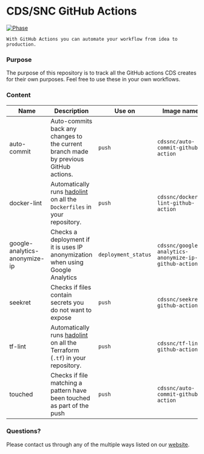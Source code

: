 # CDS/SNC GitHub Actions

[![Phase](https://img.shields.io/badge/Phase-Beta-22a7f0.svg)](https://digital.canada.ca/products/)

```
With GitHub Actions you can automate your workflow from idea to production.
```

### Purpose

The purpose of this repository is to track all the GitHub actions CDS creates for their own purposes. Feel free to use these in your own workflows.

### Content

| Name                          | Description                                                                                                          | Use on              | Image name                                           | Size    |
| ----------------------------- | -------------------------------------------------------------------------------------------------------------------- | ------------------- | ---------------------------------------------------- | ------- |
| auto-commit                   | Auto-commits back any changes to the current branch made by previous GitHub actions.                                 | `push`              | `cdssnc/auto-commit-github-action`                   | 23 MB   |
| docker-lint                   | Automatically runs [hadolint](https://github.com/hadolint/hadolint) on all the `Dockerfiles` in your repository.     | `push`              | `cdssnc/docker-lint-github-action`                   | 26 MB   |
| google-analytics-anonymize-ip | Checks a deployment if it is uses IP anonymization when using Google Analytics                                       | `deployment_status` | `cdssnc/google-analytics-anonymize-ip-github-action` | 1.44 GB |
| seekret                       | Checks if files contain secrets you do not want to expose                                                            | `push`              | `cdssnc/seekret-github-action`                       | 59.7 MB |
| tf-lint                       | Automatically runs [hadolint](https://github.com/hadolint/hadolint) on all the Terraform (`.tf`) in your repository. | `push`              | `cdssnc/tf-lint-github-action`                       | 27 MB   |
| touched                       | Checks if file matching a pattern have been touched as part of the push                                              | `push`              | `cdssnc/auto-commit-github-action`                   | 1.88 MB |

### Questions?

Please contact us through any of the multiple ways listed on our [website](https://digital.canada.ca/).
